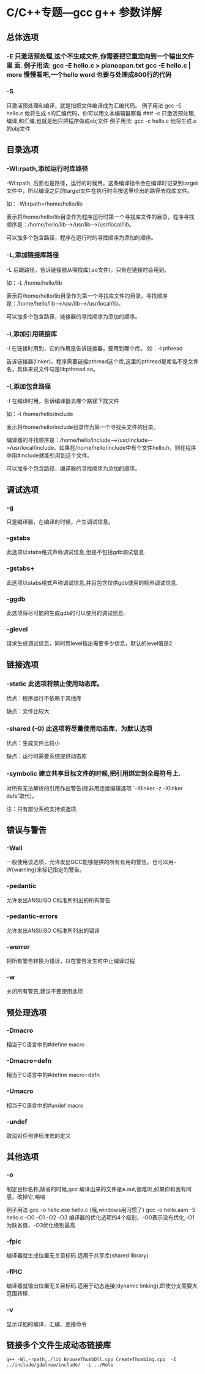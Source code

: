 # C/C++专题—gcc g++ 参数详解

## 总体选项

### -E 只激活预处理,这个不生成文件,你需要把它重定向到一个输出文件里 面. 例子用法: gcc -E hello.c > pianoapan.txt gcc -E hello.c | more 慢慢看吧,一个hello word 也要与处理成800行的代码

### -S

只激活预处理和编译，就是指把文件编译成为汇编代码。
例子用法
gcc -S hello.c
他将生成.s的汇编代码，你可以用文本编辑器察看
\### -c
只激活预处理,编译,和汇编,也就是他只把程序做成obj文件
例子用法:
gcc -c hello.c
他将生成.o的obj文件

## 目录选项

### -Wl:rpath,添加运行时库路径

-Wl:rpath, 后面也是路径，运行的时候用。这条编译指令会在编译时记录到target文件中，所以编译之后的target文件在执行时会按这里给出的路径去找库文件。

如：-Wl:rpath=/home/hello/lib

表示将/home/hello/lib目录作为程序运行时第一个寻找库文件的目录，程序寻找顺序是：/home/hello/lib-->/usr/lib-->/usr/local/lib。

可以加多个包含路径，程序在运行时的寻找顺序为添加的顺序。

### -L,添加链接库路径

-L 后跟路径，告诉链接器从哪找库(.so文件)，只有在链接时会用到。

如：-L /home/hello/lib

表示将/home/hello/lib目录作为第一个寻找库文件的目录，寻找顺序是：/home/hello/lib-->/usr/lib-->/usr/local/lib。

可以加多个包含路径，链接器的寻找顺序为添加的顺序。

### -l,添加引用链接库

-l 在链接时用到，它的作用是告诉链接器，要用到哪个库。 如：-l pthread

告诉链接器(linker)，程序需要链接pthread这个库,这里的pthread是库名不是文件名，具体来说文件句是libpthread.so。

### -I,添加包含路径

-I 在编译时用，告诉编译器去哪个路径下找文件

如：-I /home/hello/include

表示将/home/hello/include目录作为第一个寻找头文件的目录。

编译器的寻找顺序是：/home/hello/include-->/usr/include-->/usr/local/include。如果在/home/hello/include中有个文件hello.h，则在程序中用#include就能引用到这个文件。

可以加多个包含路径，编译器的寻找顺序为添加的顺序。

## 调试选项

### -g

只是编译器，在编译的时候，产生调试信息。

### -gstabs

此选项以stabs格式声称调试信息,但是不包括gdb调试信息.

### -gstabs+

此选项以stabs格式声称调试信息,并且包含仅供gdb使用的额外调试信息.

### -ggdb

此选项将尽可能的生成gdb的可以使用的调试信息.

### -glevel

请求生成调试信息，同时用level指出需要多少信息，默认的level值是2

## 链接选项

### -static 此选项将禁止使用动态库。

优点：程序运行不依赖于其他库

缺点：文件比较大

### -shared (-G) 此选项将尽量使用动态库，为默认选项

优点：生成文件比较小

缺点：运行时需要系统提供动态库

### -symbolic 建立共享目标文件的时候,把引用绑定到全局符号上.

对所有无法解析的引用作出警告(除非用连接编辑选项 `-Xlinker -z -Xlinker defs'取代)。

注：只有部分系统支持该选项.

## 错误与警告

### -Wall

一般使用该选项，允许发出GCC能够提供的所有有用的警告。也可以用-W{warning}来标记指定的警告。

### -pedantic

允许发出ANSI/ISO C标准所列出的所有警告

### -pedantic-errors

允许发出ANSI/ISO C标准所列出的错误

### -werror

把所有警告转换为错误，以在警告发生时中止编译过程

### -w

关闭所有警告,建议不要使用此项

## 预处理选项

### -Dmacro

相当于C语言中的#define macro

### -Dmacro=defn

相当于C语言中的#define macro=defn

### -Umacro

相当于C语言中的#undef macro

### -undef

取消对任何非标准宏的定义

## 其他选项

### -o

制定目标名称,缺省的时候,gcc 编译出来的文件是a.out,很难听,如果你和我有同感，改掉它,哈哈

例子用法
gcc -o hello.exe hello.c (哦,windows用习惯了)
gcc -o hello.asm -S hello.c
-O0
-O1
-O2
-O3
编译器的优化选项的4个级别，-O0表示没有优化,-O1为缺省值，-O3优化级别最高

### -fpic

编译器就生成位置无关目标码.适用于共享库(shared library).

### -fPIC

编译器就输出位置无关目标码.适用于动态连接(dynamic linking),即使分支需要大范围转移.

### -v

显示详细的编译、汇编、连接命令

## 链接多个文件生成动态链接库

```text
g++ -Wl,-rpath,./lib BrowseThumbDll.cpp CreateThumbImg.cpp  -I ../include/gdalnew/include/  -L ../Rele
```